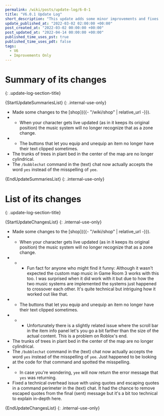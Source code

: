 ```yaml
---
permalink: /wiki/posts/update-log/6-0-1
title: "V6.0.1 Update Log"
short_description: "This update adds some minor improvements and fixes to the shop and the (text) chat."
update_published_at: "2022-03-02 02:00:00 +00:00"
post_created_at: "2022-03-02 00:00:00 +00:00"
post_updated_at: "2022-04-14 00:00:00 +00:00"
published_time_uses_pst: true
published_time_uses_pdt: false
tags:
  - V6
  - Improvements Only
---
```


# Summary of its changes
{: .update-log-section-title}

{StartUpdateSummariesList}
{: .internal-use-only}

* Made some changes to the [shop]({{- "/wiki/shop" | relative_url -}}).
* * When your character gets live updated (as in it keeps its original position) the music system will no longer recognize that as a zone change.
* * The buttons that let you equip and unequip an item no longer have their text clipped sometimes.
* The trunks of trees in plant bed in the center of the map are no longer cylindrical.
* The `/bubblechat` command in the (text) chat now actually accepts the word `yes` instead of the misspelling of `yee`.

{EndUpdateSummariesList}
{: .internal-use-only}

# List of its changes
{: .update-log-section-title}

{StartUpdateChangesList}
{: .internal-use-only}

* Made some changes to the [shop]({{- "/wiki/shop" | relative_url -}}).
* * When your character gets live updated (as in it keeps its original position) the music system will no longer recognize that as a zone change.
* * * Fun fact for anyone who might find it funny: Although it wasn't expected the custom map music in Game Room 3 works with this too. I was surprised when it did work with it but due to how the two music systems are implemented the systems just happened to crossover each other. It's quite technical but intriguing how it worked out like that.
* * The buttons that let you equip and unequip an item no longer have their text clipped sometimes.
* * * Unfortunately there is a slightly related issue where the scroll bar in the item info panel let's you go a bit farther than the size of the actual content. This is a problem on Roblox's end.
* The trunks of trees in plant bed in the center of the map are no longer cylindrical.
* The `/bubblechat` command in the (text) chat now actually accepts the word `yes` instead of the misspelling of `yee`. Just happened to be looking at the code for that command and spotted the misspelling.
* * In case you're wondering, `yee` will now return the error message that `yes` was returning.
* Fixed a technical overhead issue with using quotes and escaping quotes in a command perimeter in the (text) chat. It had the chance to remove escaped quotes from the final (sent) message but it's a bit too technical to explain in-depth here.

{EndUpdateChangesList}
{: .internal-use-only}